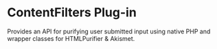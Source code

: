 # ContentFilters Plug-in

Provides an API for purifying user submitted input using native PHP and wrapper classes for HTMLPurifier &amp; Akismet.
